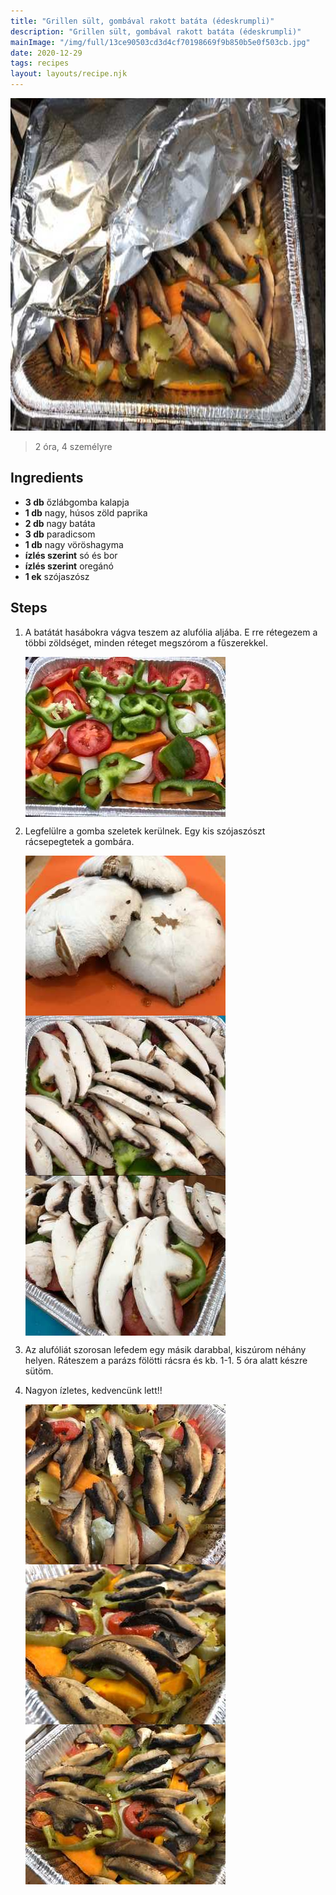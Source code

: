 ```yaml
---
title: "Grillen sült, gombával rakott batáta (édeskrumpli)"
description: "Grillen sült, gombával rakott batáta (édeskrumpli)"
mainImage: "/img/full/13ce90503cd3d4cf70198669f9b850b5e0f503cb.jpg"
date: 2020-12-29
tags: recipes
layout: layouts/recipe.njk
---
```

                            
<p align="center"><a href="https://cookpad.com/hu/receptek/13216761-grillen-sult-gombaval-rakott-batata-edeskrumpli" rel="Recipe source page"><img width="751" height="532" src="/img/full/13ce90503cd3d4cf70198669f9b850b5e0f503cb.jpg"/></a></p>

> 2 óra, 4 személyre 

## Ingredients
* **3 db** őzlábgomba kalapja
* **1 db** nagy, húsos zöld paprika
* **2 db** nagy batáta
* **3 db** paradicsom
* **1 db** nagy vöröshagyma
* **ízlés szerint** só és bor
* **ízlés szerint** oregánó
* **1 ek** szójaszósz

## Steps

1. A batátát hasábokra vágva teszem az alufólia aljába. E rre rétegezem a többi zöldséget, minden réteget megszórom a fűszerekkel.
 
    <p><img width="320" height="256" align="left" src="/img/full/cb3c94488527711e2ffa90b01f31b70e1cf362ee.jpg"/></p><div style="clear: both"/>

2. Legfelülre a gomba szeletek kerülnek. Egy kis szójaszószt rácsepegtetek a gombára.
 
    <p><img width="320" height="256" align="left" src="/img/full/83fc698618c747a60f08c2a0877ba46d8746ff43.jpg"/></p><p><img width="320" height="256" align="left" src="/img/full/31d7d9dbfb53817e9df4cf4d0a28c8cab4f74892.jpg"/></p><p><img width="320" height="256" align="left" src="/img/full/40f5677c19eee4a07b7919edd253d7596551e317.jpg"/></p><div style="clear: both"/>

3. Az alufóliát szorosan lefedem egy másik darabbal, kiszúrom néhány helyen. Ráteszem a parázs fölötti rácsra és kb. 1-1. 5 óra alatt készre sütöm.
 
    <div style="clear: both"/>

4. Nagyon ízletes, kedvencünk lett!!
 
    <p><img width="320" height="256" align="left" src="/img/full/03907707a3e6007a9fae71a678123875f886f851.jpg"/></p><p><img width="320" height="256" align="left" src="/img/full/33eb9fcc78f14bcb9c6fb198f1b05bb3ff268ad8.jpg"/></p><p><img width="320" height="256" align="left" src="/img/full/00580ba0bc1f05165d21e353d7aba8297cca19de.jpg"/></p><div style="clear: both"/>

